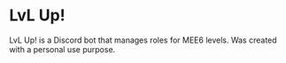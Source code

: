 # LvL Up!
LvL Up! is a Discord bot that manages roles for MEE6 levels.
Was created with a personal use purpose.
